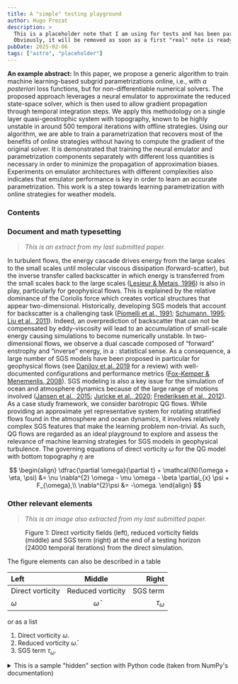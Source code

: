 ```yaml
---
title: A "simple" testing playground
author: Hugo Frezat
description: >
  This is a placeholder note that I am using for tests and has been particularly useful when styling the page.
  Obviously, it will be removed as soon as a first "real" note is ready.
pubDate: 2025-02-06
tags: ["astro", "placeholder"]
---
```


**An example abstract:** In this paper, we propose a generic algorithm to train machine learning-based subgrid parametrizations online, i.e., with 
_a posteriori_ loss functions, but for non-differentiable numerical solvers. The proposed approach leverages a neural emulator to approximate the 
reduced state-space solver, which is then used to allow gradient propagation through temporal integration steps. We apply this methodology on a single 
layer quasi-geostrophic system with topography, known to be highly unstable in around 500 temporal iterations with offline strategies. Using our 
algorithm, we are able to train a parametrization that recovers most of the benefits of online strategies without having to compute the gradient of 
the original solver. It is demonstrated that training the neural emulator and parametrization components separately with different loss quantities 
is necessary in order to minimize the propagation of approximation biases. Experiments on emulator architectures with different complexities also 
indicates that emulator performance is key in order to learn an accurate parametrization. This work is a step towards learning parametrization with 
online strategies for weather models. 

### Contents

### Document and math typesetting

> _This is an extract from my last submitted paper._

In turbulent flows, the energy cascade drives energy from the large scales to the small scales until molecular viscous dissipation (forward-scatter), 
but the inverse transfer called backscatter in which energy is transferred from the small scales back to the large scales 
([Lesieur & Metais, 1996](https://www.doi.org/10.1146/annurev.fl.28.010196.000401)) is also in play, particularly for geophysical flows. This is 
explained by the relative dominance of the Coriolis force which creates vortical structures that appear two-dimensional. Historically, developing SGS 
models that account for backscatter is a challenging task ([Piomelli et al., 1991](https://www.doi.org/10.1063/1.857956); 
[Schumann, 1995](https://www.doi.org/10.1098/rspa.1995.0126); [Liu et al., 2011](https://www.doi.org/10.1016/j.physleta.2011.05.023)). Indeed, an 
overprediction of backscatter that can not be compensated by eddy-viscosity will lead to an accumulation of small-scale energy causing simulations to 
become numerically unstable. In two-dimensional flows, we observe a dual cascade composed of “forward” enstrophy and “inverse” energy, in a :
statistical sense. As a consequence, a large number of SGS models have been proposed in particular for geophysical flows (see 
[Danilov et al. 2019](https://www.doi.org/10.1007/978-3-030-05704-6_5) for a review) with well-documented configurations and performance metrics 
([Fox-Kemper & Menemenlis, 2008](https://www.doi.org/10.1029/177GM19)). SGS modeling is also a key issue for the simulation of ocean and atmosphere 
dynamics because of the large range of motions involved ([Jansen et al., 2015](https://www.doi.org/10.1016/j.ocemod.2015.07.015); 
[Juricke et al., 2020](https://www.doi.org/10.1029/2019MS001855); [Frederiksen et al., 2012](https://www.doi.org/10.1088/0031-8949/85/06/068202)). 
As a case study framework, we consider barotropic QG flows. While providing an approximate yet representative system for rotating stratified flows 
found in the atmosphere and ocean dynamics, it involves relatively complex SGS features that make the learning problem non-trivial. As such, QG flows 
are regarded as an ideal playground to explore and assess the relevance of machine learning strategies for SGS models in geophysical turbulence. The 
governing equations of direct vorticity $\omega$ for the QG model with bottom topography $\eta$ are

$$
\begin{align}
  \dfrac{\partial \omega}{\partial t} + \mathcal{N}(\omega + \eta, \psi) &= \nu \nabla^{2} \omega  - \mu \omega - \beta \partial_{x} \psi + F_{\omega},\\
  \nabla^{2}\psi &= -\omega.
\end{align}
$$

### Other relevant elements

> _This is an image also extracted from my last submitted paper._

<figure>
  <img src="https://arxiv.org/html/2310.19385v4/extracted/5954069/figures/topo-vorticity-fields.png" alt="" />
  <figcaption>
    Figure 1: Direct vorticity fields (left), reduced vorticity fields (middle) and SGS term (right) at the 
    end of a testing horizon (24000 temporal iterations) from the direct simulation.
  </figcaption>
</figure>

The figure elements can also be described in a table

| Left             | Middle            | Right           |
| :--------------- | :---------------: | --------------: |
| Direct vorticity | Reduced vorticity | SGS term        |
| $\omega$         | $\bar{\omega}$    | $\tau_{\omega}$ |

or as a list

1. Direct vorticity $\omega$.
2. Reduced vorticity $\bar{\omega}$.
3. SGS term $\tau_{\omega}$.

<details>
<summary>This is a sample "hidden" section with Python code (taken from NumPy's documentation)</summary>

For example, you can create an array from a regular Python list or tuple using the array function. The type of the resulting array is deduced from the type of the elements in the sequences.

```python
import numpy as np

a = np.array([1, 2, 3])
```
</details>

